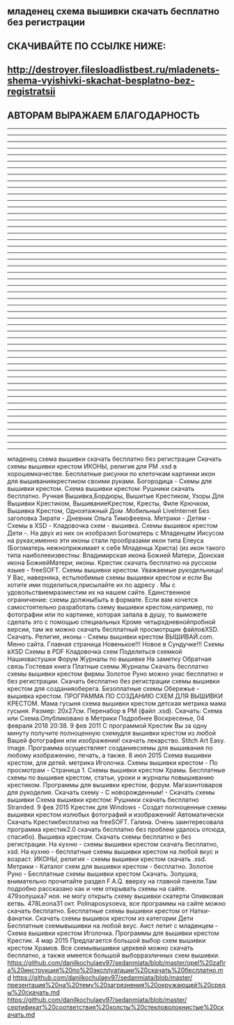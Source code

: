 младенец схема вышивки скачать бесплатно без регистрации
--------------------------------------------------
СКАЧИВАЙТЕ ПО ССЫЛКЕ НИЖЕ:
--------------------------------------------------
http://destroyer.filesloadlistbest.ru/mladenets-shema-vyishivki-skachat-besplatno-bez-registratsii
--------------------------------------------------
АВТОРАМ ВЫРАЖАЕМ БЛАГОДАРНОСТЬ
--------------------------------------------------
--------------------------------------------------
--------------------------------------------------
--------------------------------------------------
--------------------------------------------------
--------------------------------------------------
--------------------------------------------------
--------------------------------------------------
--------------------------------------------------
--------------------------------------------------
--------------------------------------------------
--------------------------------------------------
--------------------------------------------------
--------------------------------------------------
--------------------------------------------------
--------------------------------------------------
--------------------------------------------------
--------------------------------------------------
--------------------------------------------------
--------------------------------------------------
--------------------------------------------------
--------------------------------------------------
--------------------------------------------------
--------------------------------------------------
--------------------------------------------------
--------------------------------------------------
--------------------------------------------------
--------------------------------------------------
--------------------------------------------------
--------------------------------------------------
--------------------------------------------------
--------------------------------------------------
--------------------------------------------------
--------------------------------------------------
--------------------------------------------------
--------------------------------------------------
--------------------------------------------------
--------------------------------------------------
--------------------------------------------------
--------------------------------------------------
--------------------------------------------------
--------------------------------------------------
--------------------------------------------------
--------------------------------------------------
--------------------------------------------------
--------------------------------------------------
--------------------------------------------------
--------------------------------------------------
--------------------------------------------------
--------------------------------------------------
--------------------------------------------------
младенец схема вышивки скачать бесплатно без регистрации Скачать схемы вышивки крестом ИКОНЫ, религия для PM .xsd в хорошемкачестве. Бесплатные рисунки по клеточкам картинки икон для вышиваниякрестиком своими руками. Богородица - Схемы для вышивки крестом. Схема вышивки крестом: Рушники скачать бесплатно.  Ручная Вышивка,Бордюры, Вышитые Крестиком, Узоры Для Вышивки Крестиком, ВышиваниеКрестом, Кресты, Филе Крючком, Вышивка Крестом, Одноэтажный Дом .Мобильный LiveInternet Без заголовка  Зирати - Дневник Ольга Тимофеевна. Метрики - Детям - Схемы в XSD - Кладовочка схем - вышивка. Схемы вышивок крестом Дети -. На двух из них он изобразил Богоматерь с Младенцем Иисусом на руках;именно эти иконы стали прообразами икон типа Елеуса (Богоматерь нежноприжимает к себе Младенца Христа) (из икон такого типа наиболееизвестны: Владимирская икона Божией Матери, Донская икона БожиейМатери; иконы. Крестик  скачать бесплатно на русском языке - freeSOFT. Схемы вышивки крестом. Уважаемые рукодельницы! У Вас, наверняка, естьлюбимые схемы вышивки крестом и если Вы хотите ими поделиться,присылайте их по адресу . Мы с удовольствиемразместим их на нашем сайте. Единственное ограничение: схемы должныбыть в формате. Если вам хочется самостоятельно разработать схему вышивки крестом,например, по фотографии или по картинке, которая запала в душу, то выможете сделать это с помощью специальных  Кроме четырхдневнойпробной версии, там же можно скачать бесплатный просмотрщик файловXSD. Скачать. Религия, иконы - Схемы вышивки крестом  ВЫШИВАЙ.com. Меню сайта. Главная страница  Новенькое!!! Новое в Сундучке!!! Схемы вXSD  Схемы в PDF  Кладовочка схем  Поделиться схемкой  Нашихвастушки  Форум  Журналы по вышивке  На заметку  Обратная связь Гостевая книга  Платные схемы  Журналы
Скачать бесплатно схемы вышивки крестом фирмы Золотое Руно можно унас бесплатно и без регистрации. Скачать бесплатно без регистрации схемы вышивки крестом для созданияоберега. Безоплатные схемы  Обережье - вышивка крестом. ПРОГРАММА ПО СОЗДАНИЮ СХЕМ ДЛЯ ВЫШИВКИ КРЕСТОМ. Мама гусыня  схема вышивки крестом детская метрика мама гусыня. Размер: 20x27см. Перенабор в РМ (файл .xsd). Скачать: Схема или Схема.Опубликовано в Метрики  Подробнее  Воскресенье, 04 февраля 2018 20:38. 9 фев 2011  С программой Крестик Вы за одну минуту получите полноценную схемудля вышивки крестом из любой Вашей фотографии или изображения! скачать лекарство. Stitch Art Easy. image. Программа осуществляет созданиесхемы для вышивания по любому изображению, печать, а также. 8 июл 2015  Схема вышивки крестом, для детей. метрика  Иголочка. Схемы вышивки крестом - По просмотрам - Страница 1. Схемы вышивки крестом Храмы. Бесплатные схемы по вышивке крестом, статьи, уроки и журналы повышиванию крестиком. Программы для вышивки крестом, форум. Магазинтоваров для рукоделия. Скачать схему - С новорожденным! - Скачать схемы вышивки
Схема вышивки крестом: Рушники скачать бесплатно  Stranded. 9 фев 2015  Крестик для Windows - Создат полноценные схемы вышивки крестом излюбых фотографий и изображений! Автоматически  Скачать Крестикбесплатно на freeSOFT.  Галина. Очень заинтересовала программа крестик2.0 скачать бесплатно без проблем удалось отсюда, спасибо). Вышивка крестом. Скачать схемы бесплатно и без регистрации. На кухню - схемы вышивки крестом скачать бесплатно, xsd. На кухню - бесплатные схемы вышивки крестом на любой вкус и возраст. ИКОНЫ, религия - схемы вышивки крестом скачать .xsd. Метрики - Каталог схем для вышивки крестом - бесплатно. Золотое Руно - Бесплатные схемы вышивки крестом  Скачать. Золушка, внимательно прочитайте раздел F.A.Q. вверху на главной панели.Там подробно рассказано как и чем открывать схемы на сайте. 479золушка7 ноя. не могу открыть схему вышивки скатерти Оливковая ветвь. 478Leona31 окт. Polinaposysoeva, все программы на сайте можно скачать бесплатно. Бесплатные схемы вышивки крестом от Натки-фанатки. Скачать схемы вышивок крестом из категории Дети  Бесплатные схемывышивки на любой вкус.
Аист летит с младенцем - Схема вышивки крестом  Иголочка. Программы для вышивки крестом  Крестик. 4 мар 2015  Предлагается большой выбор схем вышивки крестом Храмов. Все схемывышивки церквей можно скачать бесплатно, а также имеется большой выборразличных схем вышивки.
https://github.com/danilkochulaev97/sedanmiata/blob/master/opel%20zafira%20инструкция%20по%20эксплуатации%20скачать%20бесплатно.md
https://github.com/danilkochulaev97/sedanmiata/blob/master/презентация%20на%20тему%20загрязнения%20окружающей%20среды%20скачать.md
https://github.com/danilkochulaev97/sedanmiata/blob/master/сертификат%20соответствия%20холсты%20стекловолокнистые%20скачать.md